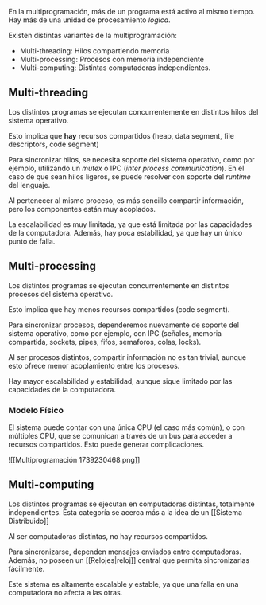 En la multiprogramación, más de un programa está activo al mismo tiempo. Hay más de una unidad de procesamiento *logica*.

Existen distintas variantes de la multiprogramación:

- Multi-threading: Hilos compartiendo memoria
- Multi-processing: Procesos con memoria independiente
- Multi-computing: Distintas computadoras independientes.

## Multi-threading

Los distintos programas se ejecutan concurrentemente en distintos hilos del sistema operativo.

Esto implica que **hay** recursos compartidos (heap, data segment, file descriptors, code segment)

Para sincronizar hilos, se necesita soporte del sistema operativo, como por ejemplo, utilizando un *mutex* o IPC (*inter process communication*). En el caso de que sean hilos ligeros, se puede resolver con soporte del *runtime* del lenguaje.

Al pertenecer al mismo proceso, es más sencillo compartir información, pero los componentes están muy acoplados.

La escalabilidad es muy limitada, ya que está limitada por las capacidades de la computadora. Además, hay poca estabilidad, ya que hay un único punto de falla.

## Multi-processing

Los distintos programas se ejecutan concurrentemente en distintos procesos del sistema operativo.

Esto implica que hay menos recursos compartidos (code segment).

Para sincronizar procesos, dependeremos nuevamente de soporte del sistema operativo, como por ejemplo, con IPC (señales, memoria compartida, sockets, pipes, fifos, semaforos, colas, locks).

Al ser procesos distintos, compartir información no es tan trivial, aunque esto ofrece menor acoplamiento entre los procesos.

Hay mayor escalabilidad y estabilidad, aunque sique limitado por las capacidades de la computadora.

### Modelo Físico

El sistema puede contar con una única CPU (el caso más común), o con múltiples CPU, que se comunican a través de un bus para acceder a recursos compartidos. Esto puede generar complicaciones.

![[Multiprogramación 1739230468.png]]

## Multi-computing

Los distintos programas se ejecutan en computadoras distintas, totalmente independientes. Esta categoría se acerca más a la idea de un [[Sistema Distribuido]]

Al ser computadoras distintas, no hay recursos compartidos.

Para sincronizarse, dependen mensajes enviados entre computadoras. Además, no poseen un [[Relojes|reloj]] central que permita sincronizarlas fácilmente.

Este sistema es altamente escalable y estable, ya que una falla en una computadora no afecta a las otras.
